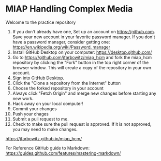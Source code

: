 # MIAP Handling Complex Media

Welcome to the practice repository

1. If you don't already have one, Set up an account on https://github.com. Save your new account in your favorite password manager. If you don't have a password manager, consider getting one: https://en.wikipedia.org/wiki/Password_manager
2. Install GitHub Desktop on your computer: https://desktop.github.com/
3. Go to https://github.com/jfarbowitz/miap_hcm and fork the miap_hcm repository by clicking the "Fork" button in the top right corner of the browser window. This will create a copy of the repository in your own account.
4. Sign into GitHub Desktop.
5. Click the "Clone a repository from the Internet" button
6. Choose the forked repository in your account
7. Always click "Fetch Origin" and merge new changes before starting any new work.
8. Hack away on your local computer!
9. Commit your changes
10. Push your chages
11. Submit a pull request to me.
12. Check to make sure the pull request is approved. If it is not approved, you may need to make changes.


https://jfarbowitz.github.io/miap_hcm/

For Reference
GitHub guide to Markdown: https://guides.github.com/features/mastering-markdown/
